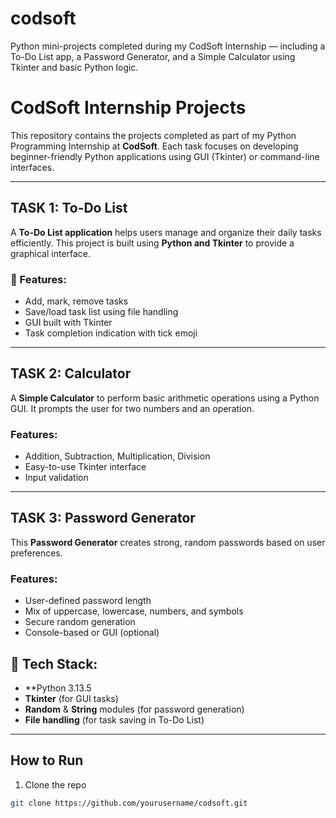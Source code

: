 # codsoft
Python mini-projects completed during my CodSoft Internship — including a To-Do List app, a Password Generator, and a Simple Calculator using Tkinter and basic Python logic.

# CodSoft Internship Projects

This repository contains the projects completed as part of my Python Programming Internship at **CodSoft**. Each task focuses on developing beginner-friendly Python applications using GUI (Tkinter) or command-line interfaces.

---

##  TASK 1: To-Do List 

A **To-Do List application** helps users manage and organize their daily tasks efficiently. This project is built using **Python and Tkinter** to provide a graphical interface.

### 🔧 Features:
- Add, mark, remove tasks
- Save/load task list using file handling
- GUI built with Tkinter
- Task completion indication with tick emoji 

---

##  TASK 2: Calculator 

A **Simple Calculator** to perform basic arithmetic operations using a Python GUI. It prompts the user for two numbers and an operation.

###  Features:
- Addition, Subtraction, Multiplication, Division
- Easy-to-use Tkinter interface
- Input validation

---

## TASK 3: Password Generator 

This **Password Generator** creates strong, random passwords based on user preferences.

###  Features:
- User-defined password length
- Mix of uppercase, lowercase, numbers, and symbols
- Secure random generation
- Console-based or GUI (optional)



## 📌 Tech Stack:
- **Python 3.13.5
- **Tkinter** (for GUI tasks)
- **Random** & **String** modules (for password generation)
- **File handling** (for task saving in To-Do List)

---

##  How to Run

1. Clone the repo  
```bash
git clone https://github.com/yourusername/codsoft.git
